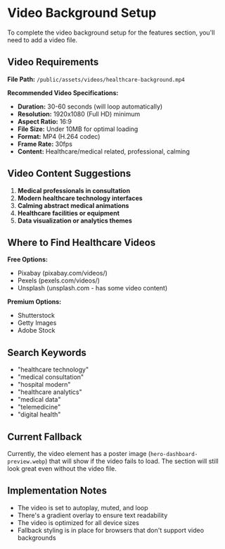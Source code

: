 # Video Background Setup

To complete the video background setup for the features section, you'll need to add a video file.

## Video Requirements

**File Path:** `/public/assets/videos/healthcare-background.mp4`

**Recommended Video Specifications:**
- **Duration:** 30-60 seconds (will loop automatically)
- **Resolution:** 1920x1080 (Full HD) minimum
- **Aspect Ratio:** 16:9 
- **File Size:** Under 10MB for optimal loading
- **Format:** MP4 (H.264 codec)
- **Frame Rate:** 30fps
- **Content:** Healthcare/medical related, professional, calming

## Video Content Suggestions

1. **Medical professionals in consultation**
2. **Modern healthcare technology interfaces**
3. **Calming abstract medical animations**
4. **Healthcare facilities or equipment**
5. **Data visualization or analytics themes**

## Where to Find Healthcare Videos

**Free Options:**
- Pixabay (pixabay.com/videos/)
- Pexels (pexels.com/videos/)
- Unsplash (unsplash.com - has some video content)

**Premium Options:**
- Shutterstock
- Getty Images
- Adobe Stock

## Search Keywords

- "healthcare technology"
- "medical consultation"
- "hospital modern"
- "healthcare analytics"
- "medical data"
- "telemedicine"
- "digital health"

## Current Fallback

Currently, the video element has a poster image (`hero-dashboard-preview.webp`) that will show if the video fails to load. The section will still look great even without the video file.

## Implementation Notes

- The video is set to autoplay, muted, and loop
- There's a gradient overlay to ensure text readability
- The video is optimized for all device sizes
- Fallback styling is in place for browsers that don't support video backgrounds
